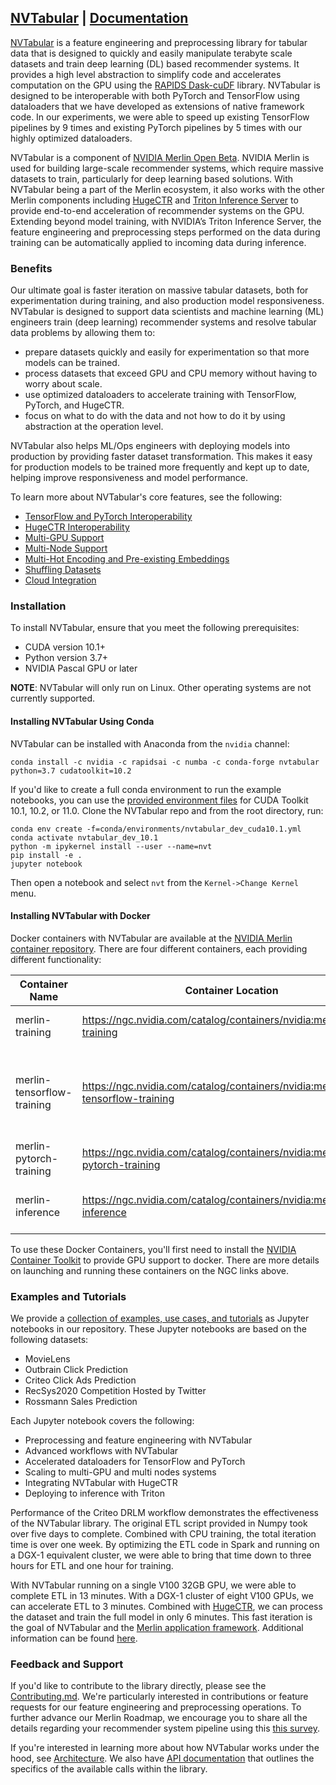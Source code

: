## [NVTabular](https://github.com/NVIDIA/NVTabular) | [Documentation](https://nvidia.github.io/NVTabular/main/Introduction.html)

[NVTabular](https://github.com/NVIDIA/NVTabular) is a feature engineering and preprocessing library for tabular data that is designed to quickly and easily manipulate terabyte scale datasets and train deep learning (DL) based recommender systems. It provides a high level abstraction to simplify code and accelerates computation on the GPU using the [RAPIDS Dask-cuDF](https://github.com/rapidsai/cudf/tree/main/python/dask_cudf) library. NVTabular is designed to be interoperable with both PyTorch and TensorFlow using dataloaders that we have developed as extensions of native framework code. In our experiments, we were able to speed up existing TensorFlow pipelines by 9 times and existing PyTorch pipelines by 5 times with our highly optimized dataloaders.

NVTabular is a component of [NVIDIA Merlin Open Beta](https://developer.nvidia.com/nvidia-merlin). NVIDIA Merlin is used for building large-scale recommender systems, which require massive datasets to train, particularly for deep learning based solutions. With NVTabular being a part of the Merlin ecosystem, it also works with the other Merlin components including [HugeCTR](https://github.com/NVIDIA/HugeCTR) and [Triton Inference Server](https://github.com/NVIDIA/tensorrt-inference-server) to provide end-to-end acceleration of recommender systems on the GPU. Extending beyond model training, with NVIDIA’s Triton Inference Server, the feature engineering and preprocessing steps performed on the data during training can be automatically applied to incoming data during inference.

### Benefits

Our ultimate goal is faster iteration on massive tabular datasets, both for experimentation during training, and also production model responsiveness. NVTabular is designed to support data scientists and machine learning (ML) engineers train (deep learning) recommender systems and resolve tabular data problems by allowing them to:

* prepare datasets quickly and easily for experimentation so that more models can be trained.
* process datasets that exceed GPU and CPU memory without having to worry about scale.
* use optimized dataloaders to accelerate training with TensorFlow, PyTorch, and HugeCTR.
* focus on what to do with the data and not how to do it by using abstraction at the operation level.

NVTabular also helps ML/Ops engineers with deploying models into production by providing faster dataset transformation. This makes it easy for production models to be trained more frequently and kept up to date, helping improve responsiveness and model performance.

To learn more about NVTabular's core features, see the following:
* [TensorFlow and PyTorch Interoperability](docs/source/core_features.md#tensorflow-and-pytorch-interoperability)
* [HugeCTR Interoperability](docs/source/core_features.md#hugectr-interoperability)
* [Multi-GPU Support](docs/source/core_features.md#multi-gpu-support)
* [Multi-Node Support](docs/source/core_features.md#multi-node-support)
* [Multi-Hot Encoding and Pre-existing Embeddings](docs/source/core_features.md#multi-hot-encoding-and-pre-existing-embeddings)
* [Shuffling Datasets](docs/source/core_features.md#shuffling-datasets)
* [Cloud Integration](docs/source/core_features.md#cloud-integration)

### Installation

To install NVTabular, ensure that you meet the following prerequisites:
* CUDA version 10.1+
* Python version 3.7+
* NVIDIA Pascal GPU or later

**NOTE**: NVTabular will only run on Linux. Other operating systems are not currently supported.

#### Installing NVTabular Using Conda

NVTabular can be installed with Anaconda from the ```nvidia``` channel:

```
conda install -c nvidia -c rapidsai -c numba -c conda-forge nvtabular python=3.7 cudatoolkit=10.2
```

If you'd like to create a full conda environment to run the example notebooks, you can use the [provided environment files](https://github.com/NVIDIA/NVTabular/tree/main/conda/environments) for CUDA Toolkit 10.1, 10.2, or 11.0. Clone the NVTabular repo and from the root directory, run:

```
conda env create -f=conda/environments/nvtabular_dev_cuda10.1.yml
conda activate nvtabular_dev_10.1
python -m ipykernel install --user --name=nvt
pip install -e .
jupyter notebook
```
Then open a notebook and select `nvt` from the `Kernel->Change Kernel` menu.

#### Installing NVTabular with Docker

Docker containers with NVTabular are available at the [NVIDIA Merlin container repository](https://ngc.nvidia.com/catalog/containers/nvidia:merlin). There are four different containers, each providing different functionality:


| Container Name             | Container Location | Functionality |
| -------------------------- | ------------------ | ------------- |
| merlin-training            | https://ngc.nvidia.com/catalog/containers/nvidia:merlin:merlin-training            | NVTabular and HugeCTR                                         |
| merlin-tensorflow-training | https://ngc.nvidia.com/catalog/containers/nvidia:merlin:merlin-tensorflow-training | NVTabular, TensorFlow and HugeCTR Tensorflow Embedding plugin |
| merlin-pytorch-training    | https://ngc.nvidia.com/catalog/containers/nvidia:merlin:merlin-pytorch-training    | NVTabular and PyTorch                                         |
| merlin-inference           | https://ngc.nvidia.com/catalog/containers/nvidia:merlin:merlin-inference           | NVTabular, HugeCTR and Triton Inference                       |

To use these Docker Containers, you'll first need to install the [NVIDIA Container Toolkit](https://github.com/NVIDIA/nvidia-docker) to provide GPU support to docker.
There are more details on launching and running these containers on the NGC links above.

### Examples and Tutorials

We provide a [collection of examples, use cases, and tutorials](https://github.com/NVIDIA/NVTabular/tree/main/examples) as Jupyter notebooks in our repository. These Jupyter notebooks are based on the following datasets:

- MovieLens
- Outbrain Click Prediction
- Criteo Click Ads Prediction
- RecSys2020 Competition Hosted by Twitter
- Rossmann Sales Prediction

Each Jupyter notebook covers the following:

- Preprocessing and feature engineering with NVTabular
- Advanced workflows with NVTabular
- Accelerated dataloaders for TensorFlow and PyTorch
- Scaling to multi-GPU and multi nodes systems
- Integrating NVTabular with HugeCTR
- Deploying to inference with Triton

Performance of the Criteo DRLM workflow demonstrates the effectiveness of the NVTabular library. The original ETL script provided in Numpy took over five days to complete. Combined with CPU training, the total iteration time is over one week. By optimizing the ETL code in Spark and running on a DGX-1 equivalent cluster, we were able to bring that time down to three hours for ETL and one hour for training.

With NVTabular running on a single V100 32GB GPU, we were able to complete ETL in 13 minutes. With a DGX-1 cluster of eight V100 GPUs, we can accelerate ETL to 3 minutes. Combined with [HugeCTR](http://www.github.com/NVIDIA/HugeCTR/), we can process the dataset and train the full model in only 6 minutes. This fast iteration is the goal of NVTabular and the [Merlin application framework](https://developer.nvidia.com/nvidia-merlin). Additional information can be found [here](https://github.com/NVIDIA/NVTabular/tree/main/examples).

### Feedback and Support

If you'd like to contribute to the library directly, please see the [Contributing.md](https://github.com/NVIDIA/NVTabular/blob/main/CONTRIBUTING.md). We're particularly interested in contributions or feature requests for our feature engineering and preprocessing operations. To further advance our Merlin Roadmap, we encourage you to share all the details regarding your recommender system pipeline using this [this survey](https://developer.nvidia.com/merlin-devzone-survey).

If you're interested in learning more about how NVTabular works under the hood, see
[Architecture](https://nvidia.github.io/NVTabular/main/resources/api/index.html). We also have [API documentation](https://nvidia.github.io/NVTabular/main/resources/api/index.html) that outlines the specifics of the available calls within the library.
